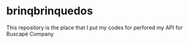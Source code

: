 # brinqbrinquedos
This repository is the place that I put my codes for perfored my API for Buscapé Company
